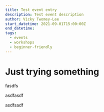 ```yaml
---
title: Test event entry
description: Test event description
author: Vicky Twomey-Lee
start_datetime: 2021-09-01T15:00:00Z
end_datetime: 
tags:
  - events
  - workshops
  - beginner-friendly
---
```


# Just trying something
fasdfs

asdfasdf

asdfsadf